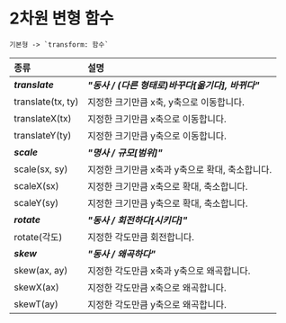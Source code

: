 # 2차원 변형 함수

```
기본형 -> `transform: 함수`
```

| 종류              | 설명                                               |
| :---------------- | :------------------------------------------------- |
| **_translate_**   | **_"동사 / (다른 형태로)바꾸다[옮기다], 바뀌다"_** |
| translate(tx, ty) | 지정한 크기만큼 x축, y축으로 이동합니다.           |
| translateX(tx)    | 지정한 크기만큼 x축으로 이동합니다.                |
| translateY(ty)    | 지정한 크기만큼 y축으로 이동합니다.                |
| **_scale_**       | **_"명사 / 규모[범위]"_**                          |
| scale(sx, sy)     | 지정한 크기만큼 x축과 y축으로 확대, 축소합니다.    |
| scaleX(sx)        | 지정한 크기만큼 x축으로 확대, 축소합니다.          |
| scaleY(sy)        | 지정한 크기만큼 y축으로 확대, 축소합니다.          |
| **_rotate_**      | **_"동사 / 회전하다[시키다]"_**                    |
| rotate(각도)      | 지정한 각도만큼 회전합니다.                        |
| **_skew_**        | **_"동사 / 왜곡하다"_**                            |
| skew(ax, ay)      | 지정한 각도만큼 x축과 y축으로 왜곡합니다.          |
| skewX(ax)         | 지정한 각도만큼 x축으로 왜곡합니다.                |
| skewT(ay)         | 지정한 각도만큼 y축으로 왜곡합니다.                |
